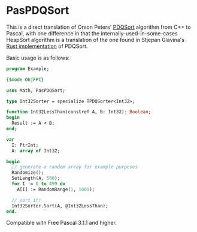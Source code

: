 # PasPDQSort
This is a direct translation of Orson Peters' [PDQSort](https://github.com/orlp/pdqsort) algorithm from C++ to Pascal,
with one difference in that the internally-used-in-some-cases HeapSort algorithm is a translation of the one found in Stjepan Glavina's
[Rust implementation](https://github.com/stjepang/pdqsort) of PDQSort.

Basic usage is as follows:

```Pascal
program Example;

{$mode ObjFPC}

uses Math, PasPDQSort;

type Int32Sorter = specialize TPDQSorter<Int32>;

function Int32LessThan(constref A, B: Int32): Boolean;
begin
  Result := A < B;
end;

var
  I: PtrInt;
  A: array of Int32;

begin
  // generate a random array for example purposes
  Randomize();
  SetLength(A, 500);
  for I := 0 to 499 do
    A[I] := RandomRange(1, 1001);

  // sort it!
  Int32Sorter.Sort(A, @Int32LessThan);
end.
```

Compatible with Free Pascal 3.1.1 and higher.
